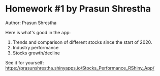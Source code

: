 # Homework #1 by Prasun Shrestha

Author: Prasun Shrestha

Here is what's good in the app:
1. Trends and comparison of different stocks since the start of 2020.
2. Industry performance
3. Stocks growth/decline

See it for yourself:
https://prasunshrestha.shinyapps.io/Stocks_Performance_RShiny_App/

